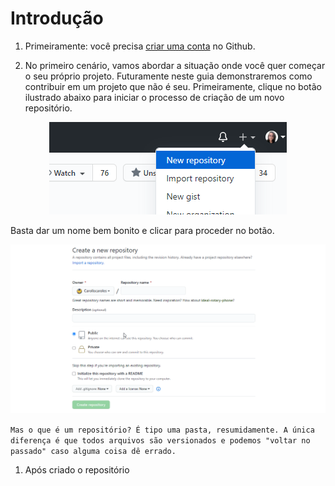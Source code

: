 # Introdução

1) Primeiramente: você precisa [criar uma conta](https://github.com/) no Github.

2) No primeiro cenário, vamos abordar a situação onde você quer começar o seu próprio projeto. Futuramente neste guia demonstraremos como contribuir em um projeto que não é seu.
Primeiramente, clique no botão ilustrado abaixo para iniciar o processo de criação de um novo repositório.

<p align="center"">
    <img src="./.github/images/1B.png" alt="Botão de criar um repositório 1">
<p/>

Basta dar um nome bem bonito e clicar para proceder no botão.

<p align="center"">
    <img src="./.github/images/2.gif" alt="Dando nome ao repositório">
<p/>

`Mas o que é um repositório? É tipo uma pasta, resumidamente. A única diferença é que todos arquivos são versionados e podemos "voltar no passado" caso alguma coisa dê errado.`


1) Após criado o repositório
